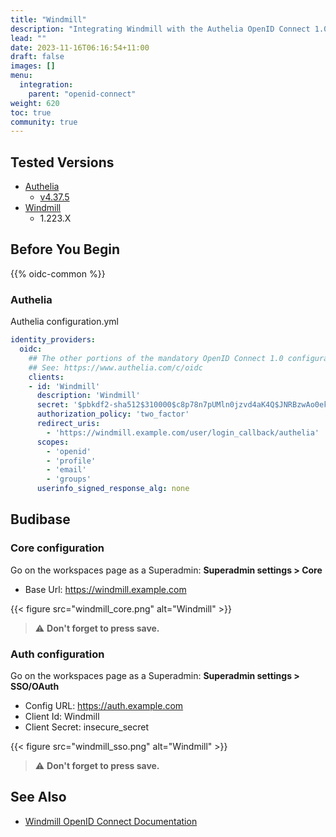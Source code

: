 ```yaml
---
title: "Windmill"
description: "Integrating Windmill with the Authelia OpenID Connect 1.0 Provider."
lead: ""
date: 2023-11-16T06:16:54+11:00
draft: false
images: []
menu:
  integration:
    parent: "openid-connect"
weight: 620
toc: true
community: true
---
```


## Tested Versions

- [Authelia]
  - [v4.37.5](https://github.com/authelia/authelia/releases/tag/v4.37.5)
- [Windmill]
  - 1.223.X

## Before You Begin

{{% oidc-common %}}

### Authelia

Authelia configuration.yml

```yaml
identity_providers:
  oidc:
    ## The other portions of the mandatory OpenID Connect 1.0 configuration go here.
    ## See: https://www.authelia.com/c/oidc
    clients:
    - id: 'Windmill'
      description: 'Windmill'
      secret: '$pbkdf2-sha512$310000$c8p78n7pUMln0jzvd4aK4Q$JNRBzwAo0ek5qKn50cFzzvE9RXV88h1wJn5KGiHrD0YKtZaR/nCb2CJPOsKaPK0hjf.9yHxzQGZziziccp6Yng'  # The digest of 'insecure_secret'.
      authorization_policy: 'two_factor'
      redirect_uris:
        - 'https://windmill.example.com/user/login_callback/authelia'
      scopes:
        - 'openid'
        - 'profile'
        - 'email'
        - 'groups'
      userinfo_signed_response_alg: none
```

## Budibase

### Core configuration

Go on the workspaces page as a Superadmin: **Superadmin settings > Core**

- Base Url: https://windmill.example.com

{{< figure src="windmill_core.png" alt="Windmill" >}}

> ⚠️ **Don't forget to press save.**

### Auth configuration

Go on the workspaces page as a Superadmin: **Superadmin settings > SSO/OAuth**

- Config URL: https://auth.example.com
- Client Id: Windmill
- Client Secret: insecure_secret

{{< figure src="windmill_sso.png" alt="Windmill" >}}

> ⚠️ **Don't forget to press save.**

## See Also

- [Windmill OpenID Connect Documentation](https://www.windmill.dev/docs/misc/setup_oauth)

[Authelia]: https://www.authelia.com
[Windmill]: https://www.windmill.dev
[OpenID Connect 1.0]: ../../openid-connect/introduction.md
